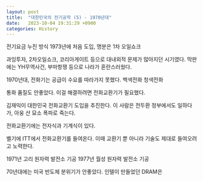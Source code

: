 ```yaml
---
layout: post
title:  "대한민국의 전기공학 (5) - 1970년대"
date:   2023-10-04 19:31:29 +0900
categories: History
---
```


전기요금 누진 방식 1973년에 처음 도입, 명분은 1차 오일쇼크

과잉투자, 2차오일쇼크, 코리아게이트 등으로 대내외적 문제가 많아지던 시기였다.
막판에는 YH무역사건, 부마항쟁 등으로 나라가 혼란스러웠다.

1970년대, 전화기는 공급이 수요를 따라가지 못했다.
백색전화 청색전화

통화 품질도 안좋았다.
이걸 해결하려면 전화교환기가 필요했다.

김재익이 대한민국 전화교환기 도입을 추진한다.
이 사람은 전두환 정부에서도 일하다가, 아웅 산 묘소 폭파로 죽는다.

전화교환기에는 전자식과 기계식이 있다.

벨기에 ITT에서 전화교환기를 들여온다. 이때 교환기 뿐 아니라 기술도 제대로 들여오려고 노력한다.

1971년 고리 원자력 발전소 기공
1977년 월성 원자력 발전소 기공


70년대에는 미국 반도체 분위기가 안좋았다. 인텔이 만들었던 DRAM은 